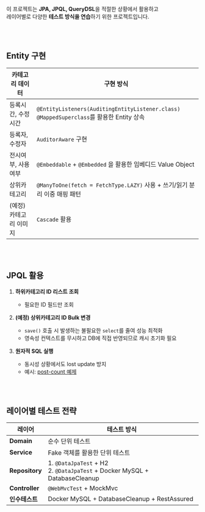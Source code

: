 
이 프로젝트는 **JPA, JPQL, QueryDSL**을 적절한 상황에서 활용하고  
레이어별로 다양한 **테스트 방식을 연습**하기 위한 프로젝트입니다.

<br/>
<br/>


## Entity 구현

| 카테고리 데이터           | 구현 방식 |
|------------------|-----------|
| 등록시간, 수정시간 | `@EntityListeners(AuditingEntityListener.class)`<br/>`@MappedSuperclass`를 활용한 Entity 상속 |
| 등록자, 수정자     | `AuditorAware` 구현 |
| 전시여부, 사용여부 | `@Embeddable` + `@Embedded` 을 활용한 임베디드 Value Object |
| 상위카테고리       | `@ManyToOne(fetch = FetchType.LAZY)` 사용 + 쓰기/읽기 분리 이중 매핑 패턴|
| (예정) 카테고리 이미지 | `Cascade` 활용 |

<br/>
<br/>

## JPQL 활용

1. **하위카테고리 ID 리스트 조회**  
   - 필요한 ID 필드만 조회  

2. **(예정) 상위카테고리 ID Bulk 변경**  
   - `save()` 호출 시 발생하는 불필요한 `select`를 줄여 성능 최적화
   - 영속성 컨텍스트를 무시하고 DB에 직접 반영되므로 캐시 초기화 필요
  
3. **원자적 SQL 실행**  
   - 동시성 상황에서도 lost update 방지
   - 예시: [post-count 예제](https://github.com/EunbyulKo/post-count)

  

<br/>
<br/>


## 레이어별 테스트 전략

| 레이어       | 테스트 방식 |
|--------------|-------------|
| **Domain**   | 순수 단위 테스트 |
| **Service**  | Fake 객체를 활용한 단위 테스트 |
| **Repository** | 1. `@DataJpaTest` + H2 <br/> 2. `@DataJpaTest` + Docker MySQL + DatabaseCleanup  |
| **Controller** | `@WebMvcTest` + MockMvc |
| **인수테스트** | Docker MySQL + DatabaseCleanup + RestAssured  |


